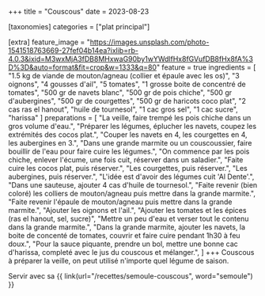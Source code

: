 +++
title = "Couscous"
date = 2023-08-23

[taxonomies]
categories = ["plat principal"]

[extra]
feature_image = "https://images.unsplash.com/photo-1541518763669-27fef04b14ea?ixlib=rb-4.0.3&ixid=M3wxMjA3fDB8MHxwaG90by1wYWdlfHx8fGVufDB8fHx8fA%3D%3D&auto=format&fit=crop&w=1333&q=80"
feature = true
ingredients = [
  "1.5 kg de viande de mouton/agneau (collier et épaule avec les os)",
  "3 oignons",
  "4 gousses d'ail",
  "5 tomates",
  "1 grosse boite de concentré de tomates",
  "500 gr de navets blanc",
  "500 gr de pois chiche",
  "500 gr d'aubergines",
  "500 gr de courgettes",
  "500 gr de haricots coco plat",
  "2 cas ras el hanout",
  "huile de tournesol",
  "1 cac gros sel",
  "1 cac sucre",
  "harissa"
]
preparations = [
  "La veille, faire trempé les pois chiche dans un gros volume d'eau.",
  "Préparer les légumes, éplucher les navets, coupez les extrémités des cocos plat.",
  "Couper les navets en 4, les courgettes en 4, les aubergines en 3.",
  "Dans une grande marmite ou un couscoussier, faire bouillir de l'eau pour faire cuire les légumes.",
  "On commence par les pois chiche, enlever l'écume, une fois cuit, réserver dans un saladier.",
  "Faite cuire les cocos plat, puis réserver.",
  "Les courgettes, puis réserver.",
  "Les aubergines, puis réserver.",
  "L'idée est d'avoir des légumes cuit 'Al Dente'.",
  "Dans une sauteuse, ajouter 4 cas d'huile de tournesol.",
  "Faite revenir (bien coloré) les colliers de mouton/agneau puis mettre dans la grande marmite.",
  "Faite revenir l'épaule de mouton/agneau puis mettre dans la grande marmite.",
  "Ajouter les oignons et l'ail.",
  "Ajouter les tomates et les épices (ras el hanout, sel, sucre)",
  "Mettre un peu d'eau et verser tout le contenu dans la grande marmite.",
  "Dans la grande marmite, ajouter les navets, la boite de concenté de tomates, couvrir et faire cuire pendant 1h30 à feu doux.",
  "Pour la sauce piquante, prendre un bol, mettre une bonne cac d'harissa, completé avec le jus du couscous et mélanger.",
]
+++
Couscous à préparer la veille, on peut utilisé n'importe quel légume de saison.

Servir avec sa {{ link(url="/recettes/semoule-couscous", word="semoule") }}
